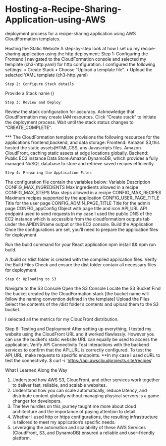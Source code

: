 # Hosting-a-Recipe-Sharing-Application-using-AWS
deployment process for a recipe-sharing application using AWS CloudFormation templates. 

Hosting the Static Website
A step-by-step look at how I set up my recipe-sharing application using the http deployment:
 	Step 1: Configuring the Frontend
I navigated to the CloudFormation console and selected my template (ch3-http.yaml) for http configuration. I configured the following settings:
•	Create Stack
•	Choose “Upload a template file”.
•	Upload the selected YAML template (ch3-http.yaml)
 

 	Step 2: Configure Stack details
Provide a Stack name ()

 

 	Step 3: Review and Deploy
Review the stack configuration for accuracy.
Acknowledge that CloudFormation may create IAM resources.
Click “Create stack” to initiate the deployment process.
Wait until the stack status changes to “CREATE_COMPLETE”.
 
*** The CloudFormation template provisions the following resources for the applications frontend,backend, and data storage:
Frontend:
Amazon S3,this hosted the static assets(HTML,CSS, ans Javascripts files.
Amazon CloudFront, caching static assets at edge locations globally.
Backend: Public EC2 instance
Data Store:Amazon DynamoDB, which provides a fully managed NoSQL database to store and retrieve saved recipes efficiently.

 	Step 4: Preparing the Application Files
The configuration file contain the variables below:
Variable                                                                   Description
CONFIG_MAX_INGREDIENTS	                    Max ingredients allowed in a recipe
CONFIG_MAX_STEPS	                                Max steps allowed in a recipe
CONFIG_MAX_RECIPES	                                Maximum recipes supported by the application
CONFIG_USER_PAGE_TITLE	                    Title for the user page
CONFIG_ADMIN_PAGE_TITLE	                    Title for the admin page
CONFIG_appConfig	                                            Object with page title and icon
API_URL	                                                      API endpoint used to send requests
In my case I used the public DNS of the EC2 instance which is accessible from the cloudformatiom outputs tab under the APIDNSName output or the EC2 console.
Build the Application
Once the configurations are set, you’ll need to prepare the application files for deployment.

Run the build command for your React application
npm install && npm run build.
 
A /build or /dist folder is created with the compiled application files.
Verify the Build Files
Check and ensure the dist folder contain all necessary files for deployment.


 	Step 6: Uploading to S3
Navigate to the S3 Console
Open the S3 Console
Locate the S3 Bucket
    Find the bucket created by the CloudFormation stack [the bucket name will follow the naming convention defined in the template]
Upload the Files
  Select the contents of the /dist folder’s contents and upload them to the S3 bucket.
 

I selected all the metrics for my CloudFront distribution.
 

Step 6: Testing and Deployment
After setting up everything, I tested my website using the CloudFront URL and it worked flawlessly. However you can use the bucket’s static website URL can equally be used to access the application.
Verify API Connectivity
Test interactions with the backend services to confirm that the API_URL is correctly configured. To test the API_URL, make requests to specific endpoints.
**In my case I used cURL to test the connectivity.
$ curl -i 'https://api.awscloudprojects.site/recipes'

What I Learned Along the Way
1.	Understood how AWS S3, CloudFront, and other services work together to deliver fast, reliable, and scalable websites.
2.	Understand how you can scale automatically, reduce latency, and distribute content globally without managing physical servers is a game-changer for developers.
3.	The few hurdles on this journey taught me more about cloud architecture and the importance of paying attention to detail.
4.	Whether I used http or https configurations, the resulting infrastructure is tailored to meet my application’s specific needs. 
5.	Leveraging the automation and scalability of these AWS Services (CloudFront, S3, and DynamoDB) ensured a reliable and user-friendly platform.


